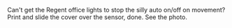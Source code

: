 Can't get the Regent office lights to stop the silly auto on/off on movement?
Print and slide the cover over the sensor, done. See the photo.
